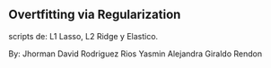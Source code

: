 ## Overtfitting via Regularization
scripts de: L1 Lasso, L2 Ridge y Elastico.

By: Jhorman David Rodriguez Rios
    Yasmin Alejandra Giraldo Rendon
